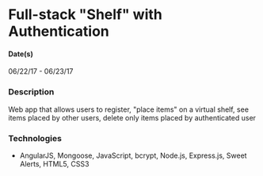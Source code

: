 # Full-stack "Shelf" with Authentication
#### Date(s)
06/22/17 - 06/23/17
### Description
Web app that allows users to register, "place items" on a virtual shelf, see items placed by other users, delete only items placed by authenticated user
### Technologies
- AngularJS, Mongoose, JavaScript, bcrypt, Node.js, Express.js, Sweet Alerts, HTML5, CSS3
